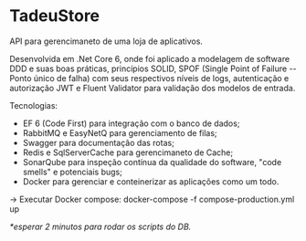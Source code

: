# TadeuStore

API para gerencimaneto de uma loja de aplicativos.

Desenvolvida em .Net Core 6, onde foi aplicado a modelagem de software DDD e suas boas práticas, princípios SOLID, SPOF (Single Point of Failure -- Ponto único de falha) com seus respectivos níveis de logs, autenticação e autorização JWT e Fluent Validator para validação dos modelos de entrada.

Tecnologias:
* EF 6 (Code First) para integração com o banco de dados;
* RabbitMQ e EasyNetQ para gerenciamento de filas;
* Swagger para documentação das rotas;
* Redis e SqlServerCache para gerencimaneto de Cache;
* SonarQube para inspeção contínua da qualidade do software, "code smells" e potenciais bugs;
* Docker para gerenciar e conteinerizar as aplicações como um todo.

-> Executar Docker compose: 
docker-compose -f compose-production.yml up 

<i>*esperar 2 minutos para rodar os scripts do DB.</i>
